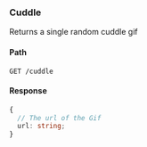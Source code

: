 ### Cuddle

Returns a single random cuddle gif

#### Path

```HTTP
GET /cuddle
```

#### Response

```ts
{
  // The url of the Gif
  url: string;
}
```

